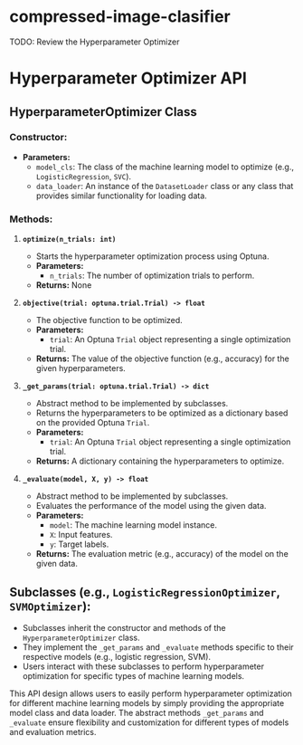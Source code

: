 # compressed-image-clasifier

TODO: Review the Hyperparameter Optimizer

# Hyperparameter Optimizer API

## HyperparameterOptimizer Class

### Constructor:

- **Parameters:**
  - `model_cls`: The class of the machine learning model to optimize (e.g., `LogisticRegression`, `SVC`).
  - `data_loader`: An instance of the `DatasetLoader` class or any class that provides similar functionality for loading data.

### Methods:

1. **`optimize(n_trials: int)`**
   - Starts the hyperparameter optimization process using Optuna.
   - **Parameters:**
     - `n_trials`: The number of optimization trials to perform.
   - **Returns:** None

2. **`objective(trial: optuna.trial.Trial) -> float`**
   - The objective function to be optimized.
   - **Parameters:**
     - `trial`: An Optuna `Trial` object representing a single optimization trial.
   - **Returns:** The value of the objective function (e.g., accuracy) for the given hyperparameters.

3. **`_get_params(trial: optuna.trial.Trial) -> dict`**
   - Abstract method to be implemented by subclasses.
   - Returns the hyperparameters to be optimized as a dictionary based on the provided Optuna `Trial`.
   - **Parameters:**
     - `trial`: An Optuna `Trial` object representing a single optimization trial.
   - **Returns:** A dictionary containing the hyperparameters to optimize.

4. **`_evaluate(model, X, y) -> float`**
   - Abstract method to be implemented by subclasses.
   - Evaluates the performance of the model using the given data.
   - **Parameters:**
     - `model`: The machine learning model instance.
     - `X`: Input features.
     - `y`: Target labels.
   - **Returns:** The evaluation metric (e.g., accuracy) of the model on the given data.

## Subclasses (e.g., `LogisticRegressionOptimizer`, `SVMOptimizer`):

- Subclasses inherit the constructor and methods of the `HyperparameterOptimizer` class.
- They implement the `_get_params` and `_evaluate` methods specific to their respective models (e.g., logistic regression, SVM).
- Users interact with these subclasses to perform hyperparameter optimization for specific types of machine learning models.

This API design allows users to easily perform hyperparameter optimization for different machine learning models by simply providing the appropriate model class and data loader. The abstract methods `_get_params` and `_evaluate` ensure flexibility and customization for different types of models and evaluation metrics.
